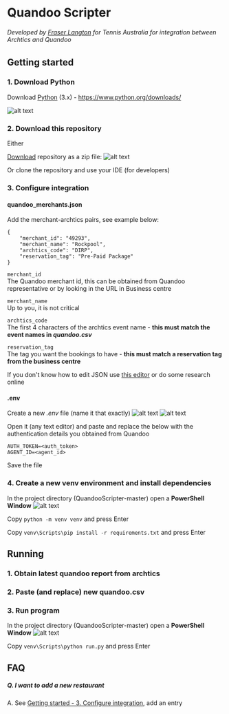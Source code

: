 # Quandoo Scripter
###### Developed by [Fraser Langton](https://github.com/fraser-langton) for Tennis Australia for integration between Archtics and Quandoo


## Getting started

### 1. Download Python
Download [Python](https://www.python.org/downloads/) (3.x) - https://www.python.org/downloads/

![alt text](https://i.ibb.co/ygr9F0c/Capture.png)


### 2. Download this repository
Either

[Download](https://github.com/fraser-langton/QuandooScripter/archive/master.zip) repository as a zip file:
![alt text](https://i.ibb.co/6wQHt2L/Screenshot-2021-03-05-111248.png)

Or clone the repository and use your IDE (for developers)


### 3. Configure integration
#### quandoo_merchants.json
Add the merchant-archtics pairs, see example below:
```
{
    "merchant_id": "49293",
    "merchant_name": "Rockpool",
    "archtics_code": "DIRP",
    "reservation_tag": "Pre-Paid Package"
}
```
`merchant_id`\
The Quandoo merchant id, this can be obtained from Quandoo representative or by looking in the URL 
in Business centre

`merchant_name`\
Up to you, it is not critical

`archtics_code`\
The first 4 characters of the archtics event name - **this must match the event names in _quandoo.csv_**

`reservation_tag`\
The tag you want the bookings to have - **this must match a reservation tag from the business centre**

If you don't know how to edit JSON use [this editor](https://jsoneditoronline.org/) or do some research online


#### .env
Create a new _.env_ file (name it that exactly)
![alt text](https://i.ibb.co/mXzC7kj/Screenshot-2021-03-05-125447.png)
![alt text](https://i.ibb.co/nCDmKFt/Screenshot-2021-03-05-125518.png)
 
Open it (any text editor) and paste and replace the below with the authentication details you 
obtained from Quandoo 
```
AUTH_TOKEN=<auth_token>
AGENT_ID=<agent_id>
```
Save the file

### 4. Create a new venv environment and install dependencies
In the project directory (QuandooScripter-master) open a **PowerShell Window** 
![alt text](https://i.ibb.co/fn2QFd7/Screenshot-2021-03-05-135829.png)

Copy `python -m venv venv` and press Enter

Copy `venv\Scripts\pip install -r requirements.txt` and press Enter


## Running

### 1. Obtain latest quandoo report from archtics

### 2. Paste (and replace) new quandoo.csv

### 3. Run program
In the project directory (QuandooScripter-master) open a **PowerShell Window** 
![alt text](https://i.ibb.co/fn2QFd7/Screenshot-2021-03-05-135829.png)

Copy `venv\Scripts\python run.py` and press Enter


## FAQ

##### Q. I want to add a new restaurant
A. See [Getting started - 3. Configure integration](#3-configure-integration), add an entry

